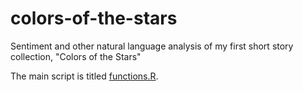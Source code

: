 # colors-of-the-stars
Sentiment and other natural language analysis of my first short story collection, "Colors of the Stars"

The main script is titled [functions.R](https://github.com/kollmi/colors-of-the-stars/blob/main/functions.R).
